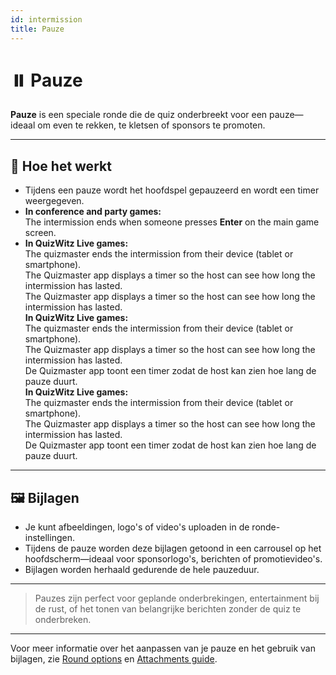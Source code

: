 ```yaml
---
id: intermission
title: Pauze
---
```


# ⏸️ Pauze

**Pauze** is een speciale ronde die de quiz onderbreekt voor een pauze—ideaal om even te rekken, te kletsen of sponsors te promoten.

---

## 📝 Hoe het werkt

- Tijdens een pauze wordt het hoofdspel gepauzeerd en wordt een timer weergegeven.
- **In conference and party games:**\
  The intermission ends when someone presses **Enter** on the main game screen.
- **In QuizWitz Live games:**\
  The quizmaster ends the intermission from their device (tablet or smartphone).\
  The Quizmaster app displays a timer so the host can see how long the intermission has lasted.\
  The Quizmaster app displays a timer so the host can see how long the intermission has lasted.\
  **In QuizWitz Live games:**\
  The quizmaster ends the intermission from their device (tablet or smartphone).\
  The Quizmaster app displays a timer so the host can see how long the intermission has lasted.\
  De Quizmaster app toont een timer zodat de host kan zien hoe lang de pauze duurt.\
  **In QuizWitz Live games:**\
  The quizmaster ends the intermission from their device (tablet or smartphone).\
  The Quizmaster app displays a timer so the host can see how long the intermission has lasted.\
  De Quizmaster app toont een timer zodat de host kan zien hoe lang de pauze duurt.

---

## 🖼️ Bijlagen

- Je kunt afbeeldingen, logo's of video's uploaden in de ronde-instellingen.
- Tijdens de pauze worden deze bijlagen getoond in een carrousel op het hoofdscherm—ideaal voor sponsorlogo's, berichten of promotievideo's.
- Bijlagen worden herhaald gedurende de hele pauzeduur.

---

> Pauzes zijn perfect voor geplande onderbrekingen, entertainment bij de rust, of het tonen van belangrijke berichten zonder de quiz te onderbreken.

---

Voor meer informatie over het aanpassen van je pauze en het gebruik van bijlagen, zie [Round options](../editor/008-round-options.md) en [Attachments guide](../editor/006-attachments.md).
